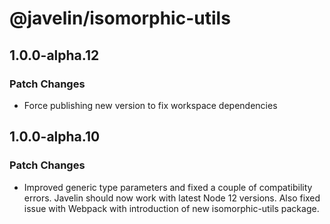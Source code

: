 # @javelin/isomorphic-utils

## 1.0.0-alpha.12

### Patch Changes

- Force publishing new version to fix workspace dependencies

## 1.0.0-alpha.10

### Patch Changes

- Improved generic type parameters and fixed a couple of compatibility errors. Javelin should now work with latest Node 12 versions. Also fixed issue with Webpack with introduction of new isomorphic-utils package.
